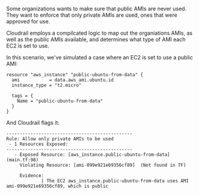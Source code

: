 Some organizations wants to make sure that public AMIs are never used. They want to enforce that only private AMIs are used, ones that were approved for use.

Cloudrail employs a compilcated logic to map out the organiations AMIs, as well as the public AMIs available, and determines what type of AMI each EC2 is set to use.

In this scenario, we've simulated a case where an EC2 is set to use a public AMI:
```hcl
resource "aws_instance" "public-ubuntu-from-data" {
  ami           = data.aws_ami.ubuntu.id
  instance_type = "t2.micro"
  
  tags = {
    Name = "public-ubuntu-from-data"
  }
}
```

And Cloudrail flags it:

```
-----------------------------------------------
Rule: Allow only private AMIs to be used
 - 1 Resources Exposed:
-----------------------------------------------
   - Exposed Resource: [aws_instance.public-ubuntu-from-data] (main.tf:98)
     Violating Resource: [ami-099e921e69356cf89]  (Not found in TF)

     Evidence:
             | The EC2 aws_instance.public-ubuntu-from-data uses AMI ami-099e921e69356cf89, which is public

```